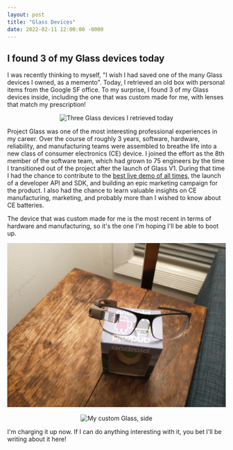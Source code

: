 ```yaml
---
layout: post
title: "Glass Devices"
date: 2022-02-11 12:00:00 -0000
---
```


## I found 3 of my Glass devices today

I was recently thinking to myself, "I wish I had saved one of the many Glass
devices I owned, as a memento". Today, I retrieved an old box with personal items
from the Google SF office. To my surprise, I found 3 of my Glass devices inside,
including the one that was custom made for me, with lenses that match my
prescription!

<p align="center"> 
  <img src="/images/glass-all.jpg" title="Three Glass devices I retrieved today" width="" />
</p>

Project Glass was one of the most interesting professional
experiences in my career. Over the course of roughly 3 years, software, hardware,
reliability, and manufacturing teams were assembled to breathe life into a new
class of consumer electronics (CE) device. I joined the effort as the 8th member
of the software team, which had grown to 75 engineers by the time I transitioned
out of the project after the launch of Glass V1. During that time I had the chance
to contribute to the <a href="https://www.youtube.com/watch?v=D7TB8b2t3QE">best live demo of all times</a>,
the launch of a developer API and SDK, and building an epic marketing campaign
for the product. I also had the chance to learn valuable insights on CE manufacturing,
marketing, and probably more than I wished to know about CE batteries.

The device that was custom made for me is the most recent in terms of hardware and
manufacturing, so it's the one I'm hoping I'll be able to boot up.

<p align="center"> 
  <img src="/images/glass-mine-front.jpg" title="My custom Glass, front" width="" />
</p>

<p align="center"> 
  <img src="/images/glass-mine-side.jpg" title="My custom Glass, side" width="" />
</p>

I'm charging it up now. If I can do anything interesting with it, you bet I'll
be writing about it here!
